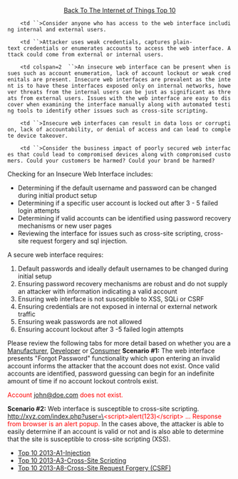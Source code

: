 <center>

[Back To The Internet of Things
Top 10](https://www.owasp.org/index.php/OWASP_Internet_of_Things_Project#tab=Top_10_IoT_Vulnerabilities__282014_29)

</center>

`    <td ``>Consider anyone who has access to the web interface including internal and external users.`

</td>

`    <td ``>Attacker uses weak credentials, captures plain-text credentials or enumerates accounts to access the web interface. Attack could come from external or internal users.`

</td>

`    <td colspan=2  ``>An insecure web interface can be present when issues such as account enumeration, lack of account lockout or weak credenitals are present. Insecure web interfaces are prevalent as the intent is to have these interfaces exposed only on internal networks, however threats from the internal users can be just as significant as threats from external users. Issues with the web interface are easy to discover when examining the interface manually along with automated testing tools to identify other issues such as cross-site scripting.`

</td>

`    <td ``>Insecure web interfaces can result in data loss or corruption, lack of accountability, or denial of access and can lead to complete device takeover.`

</td>

`    <td ``>Consider the business impact of poorly secured web interfaces that could lead to compromised devices along with compromised customers. Could your customers be harmed? Could your brand be harmed?`

</td>

Checking for an Insecure Web Interface includes:

  - Determining if the default username and password can be changed
    during initial product setup
  - Determining if a specific user account is locked out after 3 - 5
    failed login attempts
  - Determining if valid accounts can be identified using password
    recovery mechanisms or new user pages
  - Reviewing the interface for issues such as cross-site scripting,
    cross-site request forgery and sql injection.

A secure web interface requires:

1.  Default passwords and ideally default usernames to be changed during
    initial setup
2.  Ensuring password recovery mechanisms are robust and do not supply
    an attacker with information indicating a valid account
3.  Ensuring web interface is not susceptible to XSS, SQLi or CSRF
4.  Ensuring credentials are not exposed in internal or external network
    traffic
5.  Ensuring weak passwords are not allowed
6.  Ensuring account lockout after 3 -5 failed login attempts

Please review the following tabs for more detail based on whether you
are a
[Manufacturer](https://www.owasp.org/index.php/OWASP_Internet_of_Things_Top_Ten_Project#tab=Manufacturers),
[Developer](https://www.owasp.org/index.php/OWASP_Internet_of_Things_Top_Ten_Project#tab=Developers)
or
[Consumer](https://www.owasp.org/index.php/OWASP_Internet_of_Things_Top_Ten_Project#tab=Consumers)
 **Scenario \#1:** The web interface presents "Forgot Password"
functionality which upon entering an invalid account informs the
attacker that the account does not exist. Once valid accounts are
identified, password guessing can begin for an indefinite amount of time
if no account lockout controls exist.

<span style="color:red;"> Account john@doe.com does not exist.

</span> **Scenario \#2:** Web interface is susceptible to cross-site
scripting. <span style="color:red;">
http://xyz.com/index.php?user=\<script\>alert(123)\</script\> ...
Response from browser is an alert popup. </span> In the cases above, the
attacker is able to easily determine if an account is valid or not and
is also able to determine that the site is susceptible to cross-site
scripting (XSS).

  - [Top 10 2013-A1-Injection](https://www.owasp.org/index.php/Top_10_2013-A1-Injection)
  - [Top 10 2013-A3-Cross-Site
    Scripting](https://www.owasp.org/index.php/Top_10_2013-A3-Cross-Site_Scripting_\(XSS\))
  - [Top 10 2013-A8-Cross-Site Request Forgery
    (CSRF)](https://www.owasp.org/index.php/Top_10_2013-A8-Cross-Site_Request_Forgery_\(CSRF\))
